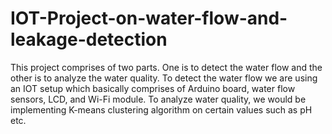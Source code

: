 # IOT-Project-on-water-flow-and-leakage-detection
This project comprises of two parts. One is to detect the water  flow and the other is to analyze the water quality. To detect the water flow we are using an IOT setup which basically comprises of Arduino board, water flow sensors, LCD, and Wi-Fi module. To analyze water quality, we would be implementing K-means clustering algorithm on certain values such as pH etc.
